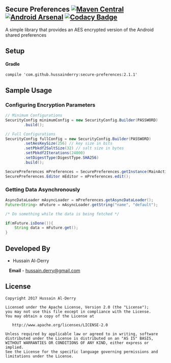 ## Secure Preferences [![Maven Central](https://maven-badges.herokuapp.com/maven-central/com.github.hussainderry/secure-preferences/badge.svg?style=plastic)](https://maven-badges.herokuapp.com/maven-central/com.github.hussainderry/secure-preferences) [![Android Arsenal](https://img.shields.io/badge/Android%20Arsenal-Secure%20Preferences-brightgreen.svg?style=plastic)](https://android-arsenal.com/details/1/5403) [![Codacy Badge](https://api.codacy.com/project/badge/Grade/7f81fd82dae444d38e783f72bfd951d5)](https://www.codacy.com/app/hussain.derry/secure-preferences?utm_source=github.com&amp;utm_medium=referral&amp;utm_content=HussainDerry/secure-preferences&amp;utm_campaign=Badge_Grade)

A simple library that provides an AES encrypted version of the Android shared preferences

## Setup

#### Gradle

`compile 'com.github.hussainderry:secure-preferences:2.1.1'`

## Sample Usage
### Configuring Encryption Parameters
```java
// Minimum Configurations
SecurityConfig minimumConfig = new SecurityConfig.Builder(PASSWORD)
        .build();

// Full Configurations
SecurityConfig fullConfig = new SecurityConfig.Builder(PASSWORD)
        .setAesKeySize(256) // key size in bits
        .setPbkdf2SaltSize(32) // salt size in bytes
        .setPbkdf2Iterations(24000)
        .setDigestType(DigestType.SHA256)
        .build();

SecurePreferences mPreferences = SecurePreferences.getInstance(MainActivity.this, FILENAME, minimumConfig);
SecurePreferences.Editor mEditor = mPreferences.edit();
```

### Getting Data Asynchronously
```java
AsyncDataLoader mAsyncLoader = mPreferences.getAsyncDataLoader();
Future<String> mFuture = mAsyncLoader.getString("name", "default");

/* Do something while the data is being fetched */

if(mFuture.isDone()){
    String data = mFuture.get();
}
```

## Developed By

* Hussain Al-Derry 
 
&nbsp;&nbsp;&nbsp;**Email** - hussain.derry@gmail.com

## License

```
Copyright 2017 Hussain Al-Derry

Licensed under the Apache License, Version 2.0 (the "License");
you may not use this file except in compliance with the License.
You may obtain a copy of the License at

   http://www.apache.org/licenses/LICENSE-2.0

Unless required by applicable law or agreed to in writing, software
distributed under the License is distributed on an "AS IS" BASIS,
WITHOUT WARRANTIES OR CONDITIONS OF ANY KIND, either express or implied.
See the License for the specific language governing permissions and
limitations under the License.
```
